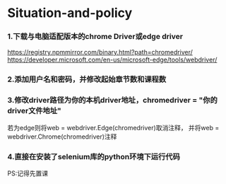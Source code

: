 # Situation-and-policy
### 1.下载与电脑适配版本的chrome Driver或edge driver
https://registry.npmmirror.com/binary.html?path=chromedriver/   \
https://developer.microsoft.com/en-us/microsoft-edge/tools/webdriver/
### 2.添加用户名和密码，并修改起始章节数和课程数
### 3.修改driver路径为你的本机driver地址，chromedriver = "你的driver文件地址"
若为edge则将web = webdriver.Edge(chromedriver)取消注释，
并将web = webdriver.Chrome(chromedriver)注释
### 4.直接在安装了selenium库的python环境下运行代码    
PS:记得先置课

